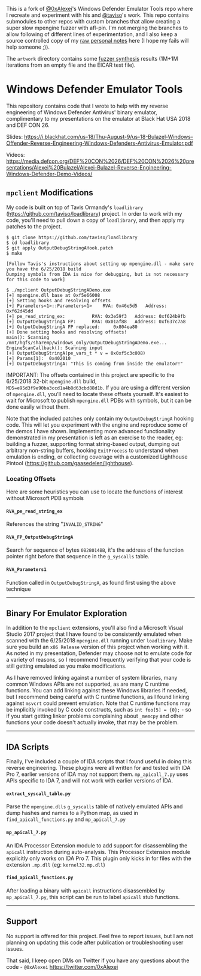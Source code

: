 This is a fork of [@0xAlexei](https://github.com/0xAlexei)'s Windows Defender Emulator Tools repo where I recreate and experiment with his and [@taviso](https://github.com/taviso)'s work. This repo contains submodules to other repos with custom branches that allow creating a super slow mpengine fuzzer with afl-pin. I'm not merging the branches to allow following of different lines of experimentation, and I also keep a source controlled copy of my [raw personal notes](recreate.txt) here (I hope my fails will help someone ;)).

The `artwork` directory contains some [fuzzer synthesis](https://lcamtuf.blogspot.com/2014/11/pulling-jpegs-out-of-thin-air.html) results (1M+1M iterations from an empty file and the EICAR test file). 

# Windows Defender Emulator Tools
This repository contains code that I wrote to help with my reverse engineering of Windows Defender Antivirus' binary emulator, complimentary to my presentations on the emulator at Black Hat USA 2018 and DEF CON 26. 

Slides: https://i.blackhat.com/us-18/Thu-August-9/us-18-Bulazel-Windows-Offender-Reverse-Engineering-Windows-Defenders-Antivirus-Emulator.pdf

Videos: https://media.defcon.org/DEF%20CON%2026/DEF%20CON%2026%20presentations/Alexei%20Bulazel/Alexei-Bulazel-Reverse-Engineering-Windows-Defender-Demo-Videos/

## `mpclient` Modifications

My code is built on top of Tavis Ormandy's `loadlibrary` (<https://github.com/taviso/loadlibrary>) project. In order to work with my code, you'll need to pull down a copy of `loadlibrary`, and then apply my patches to the project. 

```
$ git clone https://github.com/taviso/loadlibrary
$ cd loadlibrary
$ git apply OutputDebugStringAHook.patch
$ make

[Follow Tavis's instructions about setting up mpengine.dll - make sure you have the 6/25/2018 build
Dumping symbols from IDA is nice for debugging, but is not necessary for this code to work]

$ ./mpclient OutputDebugStringADemo.exe 
[+] mpengine.dll base at 0xf5e66008
[+] Setting hooks and resolving offsets
[+] Parameters<1>::Parameters<1>	RVA: 0x46e5d5	Address: 0xf62d45dd
[+] pe_read_string_ex:			RVA: 0x3e59f3	Address: 0xf624b9fb
[+] OutputDebugStringA FP:		RVA: 0x01af88	Address: 0xf637c7a8
[+] OutputDebugStringA FP replaced: 	0x804ea80
[+] Done setting hooks and resolving offsets!
main(): Scanning /mnt/hgfs/sharemp/windows_only/OutputDebugStringADemo.exe...
EngineScanCallback(): Scanning input
[+] OutputDebugStringA(pe_vars_t * v = 0x0xf5c3c008)
[+] Params[1]:	0x402010
[+] OutputDebugStringA: "This is coming from inside the emulator!"
```

IMPORTANT: The offsets contained in this project are specific to the 6/25/2018 32-bit `mpengine.dll` build, `MD5=e95d3f9e90ba3ccd1a4b8d63cbd88d1b`. If you are using a different version of `mpengine.dll`, you'll need to locate these offsets yourself. It's easiest to wait for Microsoft to publish `mpengine.dll` PDBs with symbols, but it can be done easily without them. 

Note that the included patches only contain my `OutputDebugStringA` hooking code. This will let you experiment with the engine and reproduce some of the demos I have shown. Implementing more advanced functionality demonstrated in my presentation is left as an exercise to the reader, eg: building a fuzzer, supporting format string-based output, dumping out arbitrary non-string buffers, hooking `ExitProcess` to understand when emulation is ending, or collecting coverage with a customized Lighthouse Pintool (<https://github.com/gaasedelen/lighthouse>).

### Locating Offsets

Here are some heuristics you can use to locate the functions of interest without Microsoft PDB symbols

#### `RVA_pe_read_string_ex`

References the string "`INVALID_STRING`"

#### `RVA_FP_OutputDebugStringA`

Search for sequence of bytes `0B28014BB`, it's the address of the function pointer right before that sequence in the `g_syscalls` table.

#### `RVA_Parameters1`

Function called in `OutputDebugStringA`, as found first using the above technique

---
## Binary For Emulator Exploration

In addition to the `mpclient` extensions, you'll also find a Microsoft Visual Studio 2017 project that I have found to be consistently emulated when scanned with the 6/25/2018 `mpengine.dll` running under `loadlibrary`. Make sure you build an `x86 Release` version of this project when working with it. As noted in my presentation, Defender may choose not to emulate code for a variety of reasons, so I recommend frequently verifying that your code is still getting emulated as you make modifications.

As I have removed linking against a number of system libraries, many common Windows APIs are not supported, as are many C runtime functions. You can add linking against these Windows libraries if needed, but I recommend being careful with C runtime functions, as I found linking against `msvcrt` could prevent emulation. Note that C runtime functions may be implicitly invoked by C code constructs, such as `int foo[5] = {0};` - so if you start getting linker problems complaining about `_memcpy` and other functions your code doesn't actually invoke, that may be the problem.

---

## IDA Scripts

Finally, I've included a couple of IDA scripts that I found useful in doing this reverse engineering. These plugins were all written for and tested with IDA Pro 7, earlier versions of IDA may not support them. `mp_apicall_7.py` uses APIs specific to IDA 7, and will not work with earlier versions of IDA.

#### `extract_syscall_table.py`

Parse the `mpengine.dlls` `g_syscalls` table of natively emulated APIs and dump hashes and names to a Python map, as used in `find_apicall_functions.py` and `mp_apicall_7.py`


#### `mp_apicall_7.py`

An IDA Processor Extension module to add support for disassembling the `apicall` instruction during auto-analysis. This Processor Extension module explicitly only works on IDA Pro 7. This plugin only kicks in for files with the extension `.mp.dll` (eg: `kernel32.mp.dll`)

#### `find_apicall_functions.py`

After loading a binary with `apicall` instructions disassembled by `mp_apicall_7.py`, this script can be run to label `apicall` stub functions.

---

## Support

No support is offered for this project. Feel free to report issues, but I am not planning on updating this code after publication or troubleshooting user issues. 

That said, I keep open DMs on Twitter if you have any questions about the code - `@0xAlexei` <https://twitter.com/0xAlexei>
